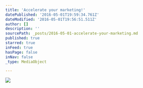 ```yaml
---
title: 'Accelerate your marketing!'
datePublished: '2016-05-01T19:59:34.761Z'
dateModified: '2016-05-01T19:56:51.511Z'
author: []
description: ''
sourcePath: _posts/2016-05-01-accelerate-your-marketing.md
published: true
starred: true
inFeed: true
hasPage: false
inNav: false
_type: MediaObject

---
```

![](https://the-grid-user-content.s3-us-west-2.amazonaws.com/3f58c9d9-248a-4318-9daf-1ffc7f5e3ad3.jpg)